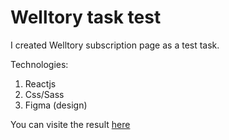 # Welltory task test

I created Welltory subscription page as a test task.

Technologies:

1.  Reactjs
2.  Css/Sass
3.  Figma (design)

You can visite the result [here ](https://valeriyakozlova.github.io/valeriyakozlova.github.io/)
